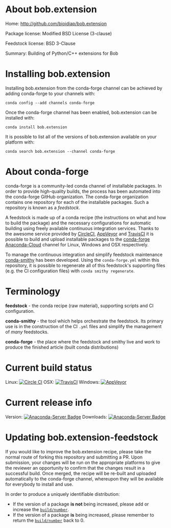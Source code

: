 About bob.extension
===================

Home: http://github.com/bioidiap/bob.extension

Package license: Modified BSD License (3-clause)

Feedstock license: BSD 3-Clause

Summary: Building of Python/C++ extensions for Bob



Installing bob.extension
========================

Installing bob.extension from the conda-forge channel can be achieved by adding conda-forge to your channels with:

```
conda config --add channels conda-forge
```

Once the conda-forge channel has been enabled, bob.extension can be installed with:

```
conda install bob.extension
```

It is possible to list all of the versions of bob.extension available on your platform with:

```
conda search bob.extension --channel conda-forge
```


About conda-forge
=================

conda-forge is a community-led conda channel of installable packages.
In order to provide high-quality builds, the process has been automated into the
conda-forge GitHub organization. The conda-forge organization contains one repository 
for each of the installable packages. Such a repository is known as a *feedstock*.

A feedstock is made up of a conda recipe (the instructions on what and how to build
the package) and the necessary configurations for automatic building using freely
available continuous integration services. Thanks to the awesome service provided by
[CircleCI](https://circleci.com/), [AppVeyor](http://www.appveyor.com/)
and [TravisCI](https://travis-ci.org/) it is possible to build and upload installable
packages to the [conda-forge](https://anaconda.org/conda-forge)
[Anaconda-Cloud](http://docs.anaconda.org/) channel for Linux, Windows and OSX respectively.

To manage the continuous integration and simplify feedstock maintenance
[conda-smithy](http://github.com/conda-forge/conda-smithy) has been developed.
Using the ``conda-forge.yml`` within this repository, it is possible to regenerate all of
this feedstock's supporting files (e.g. the CI configuration files) with ``conda smithy regenerate``.


Terminology
===========

**feedstock** - the conda recipe (raw material), supporting scripts and CI configuration.

**conda-smithy** - the tool which helps orchestrate the feedstock.
                   Its primary use is in the construction of the CI ``.yml`` files
                   and simplify the management of *many* feedstocks.

**conda-forge** - the place where the feedstock and smithy live and work to
                  produce the finished article (built conda distributions)

Current build status
====================

Linux: [![Circle CI](https://circleci.com/gh/conda-forge/bob.extension-feedstock.svg?style=svg)](https://circleci.com/gh/conda-forge/bob.extension-feedstock)
OSX: [![TravisCI](https://travis-ci.org/conda-forge/bob.extension-feedstock.svg?branch=master)](https://travis-ci.org/conda-forge/bob.extension-feedstock) 
Windows: [![AppVeyor](https://ci.appveyor.com/api/projects/status/github/conda-forge/bob-extension-feedstock?svg=True)](https://ci.appveyor.com/project/conda-forge/bob-extension-feedstock/branch/master)

Current release info
====================
Version: [![Anaconda-Server Badge](https://anaconda.org/conda-forge/bob.extension/badges/version.svg)](https://anaconda.org/conda-forge/bob.extension)
Downloads: [![Anaconda-Server Badge](https://anaconda.org/conda-forge/bob.extension/badges/downloads.svg)](https://anaconda.org/conda-forge/bob.extension)


Updating bob.extension-feedstock
================================

If you would like to improve the bob.extension recipe, please take the normal
route of forking this repository and submitting a PR. Upon submission, your changes will
be run on the appropriate platforms to give the reviewer an opportunity to confirm that the
changes result in a successful build. Once merged, the recipe will be re-built and uploaded
automatically to the conda-forge channel, whereupon they will be available for everybody to
install and use.

In order to produce a uniquely identifiable distribution:
 * If the version of a package **is not** being increased, please add or increase
   the [``build/number``](http://conda.pydata.org/docs/building/meta-yaml.html#build-number-and-string). 
 * If the version of a package **is** being increased, please remember to return
   the [``build/number``](http://conda.pydata.org/docs/building/meta-yaml.html#build-number-and-string)
   back to 0.
